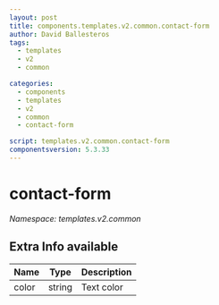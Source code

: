 ```yaml
---
layout: post
title: components.templates.v2.common.contact-form
author: David Ballesteros
tags:
  - templates
  - v2
  - common

categories:
  - components
  - templates
  - v2
  - common
  - contact-form

script: templates.v2.common.contact-form
componentsversion: 5.3.33
---
```

# contact-form

*Namespace: templates.v2.common*

## Extra Info available

| Name | Type | Description |
| --- | --- | --- |
| color | string | Text color |